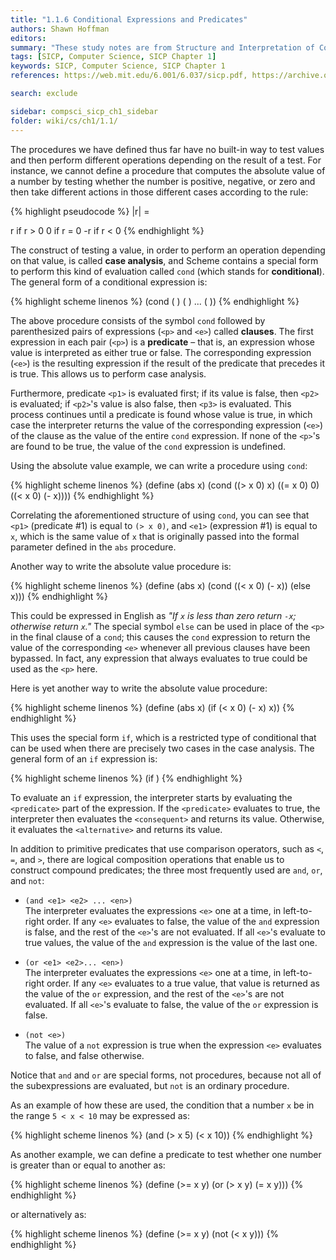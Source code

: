 ```yaml
---
title: "1.1.6 Conditional Expressions and Predicates"
authors: Shawn Hoffman
editors: 
summary: "These study notes are from Structure and Interpretation of Computer Programs - 2nd Edition (MIT Electrical Engineering and Computer Science) by Abelson, H. and Sussman, G."
tags: [SICP, Computer Science, SICP Chapter 1]
keywords: SICP, Computer Science, SICP Chapter 1
references: https://web.mit.edu/6.001/6.037/sicp.pdf, https://archive.org/details/ucberkeley_webcast_l28HAzKy0N8

search: exclude

sidebar: compsci_sicp_ch1_sidebar
folder: wiki/cs/ch1/1.1/
---
```


The procedures we have defined thus far have no built-in way to test values and then perform different operations depending on the result of a test. For instance, we cannot define a procedure that computes the absolute value of a number by testing whether the number is positive, negative, or zero and then take different actions in those different cases according to the rule:

{% highlight pseudocode %}
|r| =

r  if r > 0
0  if r = 0
-r if r < 0
{% endhighlight %}

The construct of testing a value, in order to perform an operation depending on that value, is called **case analysis**, and Scheme contains a special form to perform this kind of evaluation called `cond` (which stands for **conditional**). The general form of a conditional expression is:

{% highlight scheme linenos %}
(cond (<p1> <e1>)
      (<p2> <e2>)
      ...
      (<pn> <en>))
{% endhighlight %}

The above procedure consists of the symbol `cond` followed by parenthesized pairs of expressions (`<p>` and `<e>`) called **clauses**. The first expression in each pair (`<p>`) is a **predicate** – that is, an expression whose value is interpreted as either true or false. The corresponding expression (`<e>`) is the resulting expression if the result of the predicate that precedes it is true. This allows us to perform case analysis.

Furthermore, predicate `<p1>` is evaluated first; if its value is false, then `<p2>` is evaluated; if `<p2>`'s value is also false, then `<p3>` is evaluated. This process continues until a predicate is found whose value is true, in which case the interpreter returns the value of the corresponding expression (`<e>`) of the clause as the value of the entire `cond` expression. If none of the `<p>`'s are found to be true, the value of the `cond` expression is undefined.

Using the absolute value example, we can write a procedure using `cond`:

{% highlight scheme linenos %}
(define (abs x)
    (cond ((> x 0) x)
          ((= x 0) 0)
          ((< x 0) (- x))))
{% endhighlight %}

Correlating the aforementioned structure of using `cond`, you can see that `<p1>` (predicate #1) is equal to `(> x 0)`, and `<e1>` (expression #1) is equal to `x`, which is the same value of `x` that is originally passed into the formal parameter defined in the `abs` procedure.

Another way to write the absolute value procedure is:

{% highlight scheme linenos %}
(define (abs x)
    (cond ((< x 0) (- x))
          (else x)))
{% endhighlight %}

This could be expressed in English as *"If `x` is less than zero return `-x`; otherwise return `x`."* The special symbol `else` can be used in place of the `<p>` in the final clause of a `cond`; this causes the `cond` expression to return the value of the corresponding `<e>` whenever all previous clauses have been bypassed. In fact, any expression that always evaluates to true could be used as the `<p>` here.

Here is yet another way to write the absolute value procedure:

{% highlight scheme linenos %}
(define (abs x)
    (if (< x 0)
        (- x)
        x))
{% endhighlight %}

This uses the special form `if`, which is a restricted type of conditional that can be used when there are precisely two cases in the case analysis. The general form of an `if` expression is:

{% highlight scheme linenos %}
(if <predicate> <consequent> <alternative>)
{% endhighlight %}

To evaluate an `if` expression, the interpreter starts by evaluating the `<predicate>` part of the expression. If the `<predicate>` evaluates to true, the interpreter then evaluates the `<consequent>` and returns its value. Otherwise, it evaluates the `<alternative>` and returns its value.

In addition to primitive predicates that use comparison operators, such as `<`, `=`, and `>`, there are logical composition operations that enable us to construct compound predicates; the three most frequently used are `and`, `or`, and `not`:

- `(and <e1> <e2> ... <en>)` <br>The interpreter evaluates the expressions `<e>` one at a time, in left-to-right order. If any `<e>` evaluates to false, the value of the `and` expression is false, and the rest of the `<e>`'s are not evaluated. If all `<e>`'s evaluate to true values, the value of the `and` expression is the value of the last one.

- `(or <e1> <e2>... <en>)` <br>The interpreter evaluates the expressions `<e>` one at a time, in left-to-right order. If any `<e>` evaluates to a true value, that value is returned as the value of the `or` expression, and the rest of  the `<e>`'s are not evaluated. If all `<e>`'s evaluate to false, the value of the `or` expression is false.

- `(not <e>)` <br>The value of a `not` expression is true when the expression `<e>` evaluates to false, and false otherwise.

Notice that `and` and `or` are special forms, not procedures, because not all of the subexpressions are evaluated, but `not` is an ordinary procedure.

As an example of how these are used, the condition that a number `x` be in the range `5 < x < 10` may be  expressed as:

{% highlight scheme linenos %}
(and (> x 5) (< x 10))
{% endhighlight %}

As another example, we can define a predicate to test whether one number is greater than or equal to another as:

{% highlight scheme linenos %}
(define (>= x y)
    (or (> x y) (= x y)))
{% endhighlight %}

or alternatively as:

{% highlight scheme linenos %}
(define (>= x y)
    (not (< x y)))
{% endhighlight %}

